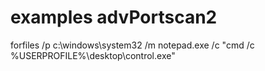 # examples advPortscan2

forfiles /p c:\windows\system32 /m notepad.exe /c "cmd /c %USERPROFILE%\desktop\control.exe"

